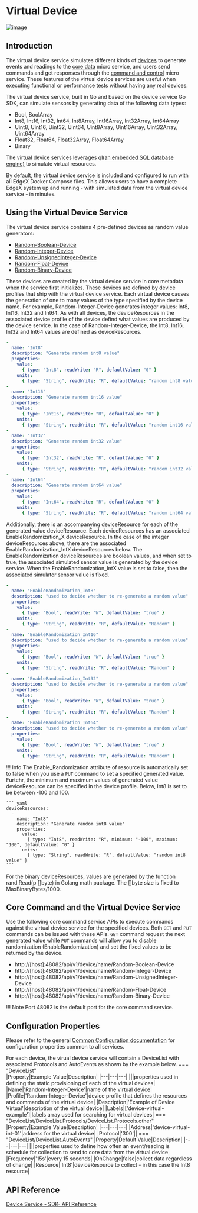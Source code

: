 # Virtual Device

![image](EdgeX_VirtualDevice.png)

## Introduction

The virtual device service simulates different kinds of [devices](../../../general/Definitions.md#device) to
generate events and readings to the [core data](../../core/data/Ch-CoreData.md) micro service, and users
send commands and get responses through the [command and control](../../core/command/Ch-Command.md) micro service. These features of the virtual device services are useful
when executing functional or performance tests without having any real devices.

The virtual device service, built in Go and based on the device service Go SDK, can simulate sensors by generating data of the following data types:

- Bool, BoolArray
- Int8, Int16, Int32, Int64, Int8Array, Int16Array, Int32Array, Int64Array
- Uint8, Uint16, Uint32, Uint64, Uint8Array, Uint16Array, Uint32Array, Uint64Array
- Float32, Float64, Float32Array, Float64Array
- Binary

The virtual device services leverages [ql(an embedded SQL database engine)](https://godoc.org/github.com/cznic/ql) to simulate virtual resources.

By default, the virtual device service is included and configured to run with all EdgeX Docker Compose files.  This allows users to have a complete EdgeX system up and running - with simulated data from the virtual device service - in minutes.

## Using the Virtual Device Service

The virtual device service contains 4 pre-defined devices as random value generators:

- [Random-Boolean-Device](https://github.com/edgexfoundry/device-virtual-go/blob/master/cmd/res/device.virtual.bool.yaml)
- [Random-Integer-Device](https://github.com/edgexfoundry/device-virtual-go/blob/master/cmd/res/device.virtual.int.yaml)
- [Random-UnsignedInteger-Device](https://github.com/edgexfoundry/device-virtual-go/blob/master/cmd/res/device.virtual.uint.yaml)
- [Random-Float-Device](https://github.com/edgexfoundry/device-virtual-go/blob/master/cmd/res/device.virtual.float.yaml)
- [Random-Binary-Device](https://github.com/edgexfoundry/device-virtual-go/blob/master/cmd/res/device.virtual.binary.yaml)

These devices are created by the virtual device service in core metadata when the service first initializes.  These devices are defined by device profiles that ship with the virtual device service.  Each virtual device causes the generation of one to many values of the type specified by the device name.  For example, Random-Integer-Device generates integer values:  Int8, Int16, Int32 and Int64.  As with all devices, the deviceResources in the associated device profile of the device defind what values are produced by the device service. In the case of Random-Integer-Device, the Int8, Int16, Int32 and Int64 values are defined as deviceResources.

``` yaml
-
  name: "Int8"
  description: "Generate random int8 value"
  properties:
    value:
      { type: "Int8", readWrite: "R", defaultValue: "0" }
    units:
      { type: "String", readWrite: "R", defaultValue: "random int8 value" }
-
  name: "Int16"
  description: "Generate random int16 value"
  properties:
    value:
      { type: "Int16", readWrite: "R", defaultValue: "0" }
    units:
      { type: "String", readWrite: "R", defaultValue: "random int16 value" }
-
  name: "Int32"
  description: "Generate random int32 value"
  properties:
    value:
      { type: "Int32", readWrite: "R", defaultValue: "0" }
    units:
      { type: "String", readWrite: "R", defaultValue: "random int32 value" }
-
  name: "Int64"
  description: "Generate random int64 value"
  properties:
    value:
      { type: "Int64", readWrite: "R", defaultValue: "0" }
    units:
      { type: "String", readWrite: "R", defaultValue: "random int64 value" }
```

Additionally, there is an accompanying deviceResource for each of the generated value deviceResource. Each deviceResources has an associated EnableRandomization_X deviceResource.  In the case of the integer deviceResources above, there are the associated EnableRandomization_IntX deviceResources below.  The EnableRandomization deviceResources are boolean values, and when set to true, the associated simulated sensor value is generated by the device service.  When the EnableRandomization_IntX value is set to false, then the associated simulator sensor value is fixed.

``` yaml
-
  name: "EnableRandomization_Int8"
  description: "used to decide whether to re-generate a random value"
  properties:
    value:
      { type: "Bool", readWrite: "W", defaultValue: "true" }
    units:
      { type: "String", readWrite: "R", defaultValue: "Random" }
-
  name: "EnableRandomization_Int16"
  description: "used to decide whether to re-generate a random value"
  properties:
    value:
      { type: "Bool", readWrite: "W", defaultValue: "true" }
    units:
      { type: "String", readWrite: "R", defaultValue: "Random" }
-
  name: "EnableRandomization_Int32"
  description: "used to decide whether to re-generate a random value"
  properties:
    value:
      { type: "Bool", readWrite: "W", defaultValue: "true" }
    units:
      { type: "String", readWrite: "R", defaultValue: "Random" }
-
  name: "EnableRandomization_Int64"
  description: "used to decide whether to re-generate a random value"
  properties:
    value:
      { type: "Bool", readWrite: "W", defaultValue: "true" }
    units:
      { type: "String", readWrite: "R", defaultValue: "Random" }
```

!!! Info
    The Enable_Randomization attribute of resource is automatically set to false when you use a `PUT` command to set a specified generated value.  Furtehr, the minimum and maximum values of generated value deviceResource can be specified in the device profile. Below, Int8 is set to be between -100 and 100.

    ``` yaml
    deviceResources:
      -
        name: "Int8"
        description: "Generate random int8 value"
        properties:
          value:
            { type: "Int8", readWrite: "R", minimum: "-100", maximum: "100", defaultValue: "0" }
          units:
            { type: "String", readWrite: "R", defaultValue: "random int8 value" }
    ```

For the binary deviceResources, values are generated by the function rand.Read(p []byte) in Golang math package. The []byte size is fixed to MaxBinaryBytes/1000.

## Core Command and the Virtual Device Service

Use the following core command service APIs to execute commands against the virtual device service for the specified devices.  Both `GET` and `PUT` commands can be issued with these APIs.  `GET` command request the next generated value while `PUT` commands will allow you to disable randomization (EnableRandomization) and set the fixed values to be returned by the device.

- http://[host]:48082/api/v1/device/name/Random-Boolean-Device
- http://[host]:48082/api/v1/device/name/Random-Integer-Device
- http://[host]:48082/api/v1/device/name/Random-UnsignedInteger-Device
- http://[host]:48082/api/v1/device/name/Random-Float-Device
- http://[host]:48082/api/v1/device/name/Random-Binary-Device

!!! Note
    Port 48082 is the default port for the core command service.

## Configuration Properties

Please refer to the general [Common Configuration documentation](../../configuration/CommonConfiguration.md) for configuration properties common to all services.

For each device, the virual device service will contain a DeviceList with associated Protocols and AutoEvents as shown by the example below.
=== "DeviceList"   
    |Property|Example Value|Description|
    |---|---|---|
    |||properties used in defining the static provisioning of each of the virtual devices|
    |Name|'Random-Integer-Device'|name of the virtual device|
    |Profile|'Random-Integer-Device'|device profile that defines the resources and commands of the virtual device|
    |Description|'Example of Device Virtual'|description of the virtual device|
    |Labels|['device-virtual-example']|labels array used for searching for virtual devices|
=== "DeviceList/DeviceList.Protocols/DeviceList.Protocols.other"
    |Property|Example Value|Description|
    |---|---|---|
    |Address|'device-virtual-int-01'|address for the virtual device|
    |Protocol|'300'||
=== "DeviceList/DeviceList.AutoEvents"
    |Property|Default Value|Description|
    |---|---|---|
    |||properties used to define how often an event/reading is schedule for collection to send to core data from the virtual device|
    |Frequency|'15s'|every 15 seconds|
    |OnChange|false|collect data regardless of change|
    |Resource|'Int8'|deviceResource to collect - in this case the Int8 resource|

## API Reference
[Device Service - SDK- API Reference](https://app.swaggerhub.com/apis-docs/EdgeXFoundry1/device-sdk/1.2.1)

  
